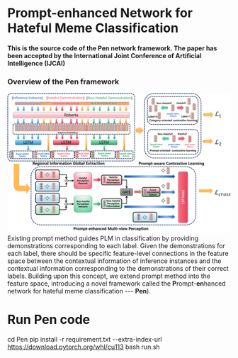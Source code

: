 # Prompt-enhanced Network for Hateful Meme Classification
#### This is the source code of the Pen network framework. The paper has been accepted by the International Joint Conference of Artificial Intelligence (IJCAI)
### Overview of the Pen framework
![image](Pen_framework.png)
Existing prompt method guides PLM in classification by providing demonstrations corresponding to each label. Given the demonstrations for each label, there should be specific feature-level connections in the feature space between the contextual information of inference instances and the contextual information corresponding to the demonstrations of their correct labels. Building upon this concept, we extend prompt method into the feature space, introducing a novel framework called the **P**rompt-**en**hanced network for hateful meme classification --- **Pen**).
# Run Pen code
cd Pen
pip install -r requirement.txt --extra-index-url https://download.pytorch.org/whl/cu113
bash run.sh
